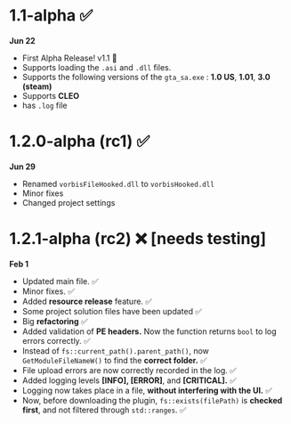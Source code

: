 # 1.1-alpha :white_check_mark:
**Jun 22** 
* First Alpha Release! v1.1 🎈
* Supports loading the `.asi` and `.dll` files.
* Supports the following versions of the `gta_sa.exe` : **1.0 US**, **1.01**, **3.0 (steam)**
* Supports **CLEO** 
* has `.log` file 

# 1.2.0-alpha (rc1) :white_check_mark:
**Jun 29**
* Renamed `vorbisFileHooked.dll` to `vorbisHooked.dll`
* Minor fixes
* Changed project settings

# 1.2.1-alpha (rc2) :x: **[needs testing]**
**Feb 1**
* Updated main file. ✅
* Minor fixes. ✅
* Added **resource release** feature. ✅ 
* Some project solution files have been updated ✅
* Big **refactoring** ✅
*   Added validation of **PE headers.** 
    Now the function returns `bool` to log errors correctly. ✅
* Instead of `fs::current_path().parent_path()`, now `GetModuleFileNameW()` to find the **correct folder.** ✅
* File upload errors are now correctly recorded in the log. ✅
* Added logging levels **[INFO], [ERROR]**, and **[CRITICAL].** ✅
* Logging now takes place in a file, **without interfering with the UI.** ✅
* Now, before downloading the plugin, `fs::exists(filePath)` is **checked first**, and not filtered through `std::ranges`. ✅
